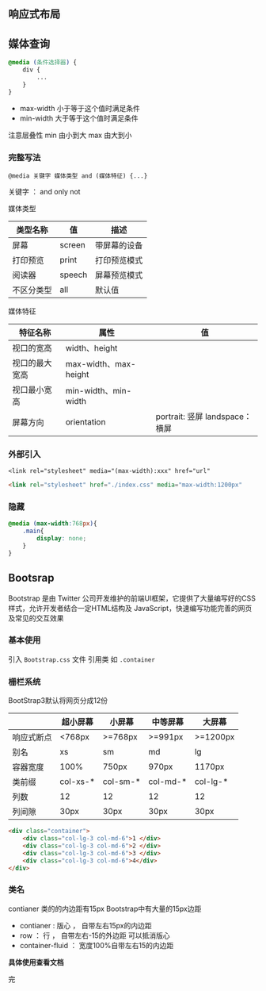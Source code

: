 ## 响应式布局



## 媒体查询

```css
@media (条件选择器) {
	div {
		...
	}
}
```

- max-width 	小于等于这个值时满足条件
- min-width       大于等于这个值时满足条件

注意层叠性    min 由小到大   max 由大到小

### 完整写法

`@media 关键字 媒体类型 and (媒体特征) {...}`

关键字 ： and 	only	not

媒体类型

| 类型名称   | 值     | 描述         |
| ---------- | ------ | ------------ |
| 屏幕       | screen | 带屏幕的设备 |
| 打印预览   | print  | 打印预览模式 |
| 阅读器     | speech | 屏幕预览模式 |
| 不区分类型 | all    | 默认值       |

媒体特征

| 特征名称       | 属性                  | 值                              |
| -------------- | --------------------- | ------------------------------- |
| 视口的宽高     | width、height         |                                 |
| 视口的最大宽高 | max-width、max-height |                                 |
| 视口最小宽高   | min-width、min-width  |                                 |
| 屏幕方向       | orientation           | portrait: 竖屏  landspace：横屏 |



### 外部引入

`<link rel="stylesheet" media="(max-width):xxx" href="url"`

```html
<link rel="stylesheet" href="./index.css" media="max-width:1200px"
```

### 隐藏

```css
@media (max-width:768px){
    .main{
        display: none;
    }
}
```



## Bootsrap

Bootstrap 是由 Twitter 公司开发维护的前端UI框架，它提供了大量编写好的CSS样式，允许开发者结合一定HTML结构及 JavaScript，快速编写功能完善的网页及常见的交互效果



### 基本使用

引入 `Bootstrap.css`  文件  引用类 如 `.container`

### 栅栏系统

BootStrap3默认将网页分成12份

|            | 超小屏幕 | 小屏幕   | 中等屏幕 | 大屏幕   |
| ---------- | -------- | -------- | -------- | -------- |
| 响应式断点 | <768px   | >=768px  | >=991px  | >=1200px |
| 别名       | xs       | sm       | md       | lg       |
| 容器宽度   | 100%     | 750px    | 970px    | 1170px   |
| 类前缀     | col-xs-* | col-sm-* | col-md-* | col-lg-* |
| 列数       | 12       | 12       | 12       | 12       |
| 列间隙     | 30px     | 30px     | 30px     | 30px     |

  

```html
<div class="container">
    <div class="col-lg-3 col-md-6">1 </div> 
    <div class="col-lg-3 col-md-6">2 </div> 
    <div class="col-lg-3 col-md-6">3 </div> 
    <div class="col-lg-3 col-md-6">4</div> 
</div>
```





### 类名

contianer 类的的内边距有15px  Bootstrap中有大量的15px边距

- contianer   : 版心  ， 自带左右15px的内边距
- row  ： 行  ， 自带左右-15的外边距 可以抵消版心
- container-fluid ： 宽度100%自带左右15的内边距



**具体使用查看文档**

完























